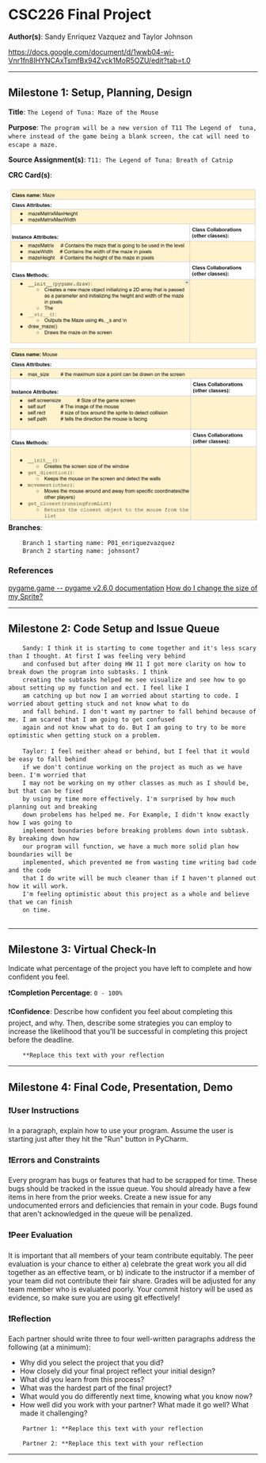 # CSC226 Final Project



**Author(s)**: Sandy Enriquez Vazquez and Taylor Johnson 

https://docs.google.com/document/d/1wwb04-wi-Vnr1fn8lHYNCAxTsmfBx94Zvck1MoR5OZU/edit?tab=t.0

---

## Milestone 1: Setup, Planning, Design

**Title**: `The Legend of Tuna: Maze of the Mouse `

**Purpose**: `The program will be a new version of T11 The Legend of 
tuna, where instead of the game being a blank screen, the cat will need to escape a maze.`

**Source Assignment(s)**: `T11: The Legend of Tuna: Breath of Catnip`

**CRC Card(s)**:

![Maze CRC](CRC%20Cards/Screenshot%202025-04-01%20185145.png " Maze CRC Card")
![Mouse CRC](CRC%20Cards/Screenshot%202025-04-01%20185339.png " Mouse CRC Card")
**Branches**:   

```
    Branch 1 starting name: P01_enriquezvazquez
    Branch 2 starting name: johnsont7
```

### References 


[pygame.game -- pygame v2.6.0 documentation](https://www.pygame.org/docs/ref/draw.html)
[ How do I change the size of my Sprite?](https://www.codesters.com/preview/778ed656278a4acd99e0619e8b1c3f63/?lang=en)

---

## Milestone 2: Code Setup and Issue Queue



```
    Sandy: I think it is starting to come together and it's less scary than I thought. At first I was feeling very behind
    and confused but after doing HW 11 I got more clarity on how to break down the program into subtasks. I think 
    creating the subtasks helped me see visualize and see how to go about setting up my function and ect. I feel like I 
    am catching up but now I am worried about starting to code. I worried about getting stuck and not know what to do 
    and fall behind. I don't want my partner to fall behind because of me. I am scared that I am going to get confused 
    again and not know what to do. But I am going to try to be more optimistic when getting stuck on a problem. 
    
    Taylor: I feel neither ahead or behind, but I feel that it would be easy to fall behind
    if we don't continue working on the project as much as we have been. I'm worried that
    I may not be working on my other classes as much as I should be, but that can be fixed
    by using my time more effectively. I'm surprised by how much planning out and breaking 
    down probelems has helped me. For Example, I didn't know exactly how I was going to
    implement boundaries before breaking problems down into subtask. By breaking down how
    our program will function, we have a much more solid plan how boundaries will be 
    implemented, which prevented me from wasting time writing bad code and the code
    that I do write will be much cleaner than if I haven't planned out how it will work.
    I'm feeling optimistic about this project as a whole and believe that we can finish
    on time.
    
```

---

## Milestone 3: Virtual Check-In

Indicate what percentage of the project you have left to complete and how confident you feel. 

❗️**Completion Percentage**: `0 - 100%`

❗️**Confidence**: Describe how confident you feel about completing this project, and why. Then, describe some 
  strategies you can employ to increase the likelihood that you'll be successful in completing this project 
  before the deadline.

```
    **Replace this text with your reflection
```

---

## Milestone 4: Final Code, Presentation, Demo

### ❗User Instructions

In a paragraph, explain how to use your program. Assume the user is starting just after they hit the "Run" button 
in PyCharm. 

### ❗Errors and Constraints

Every program has bugs or features that had to be scrapped for time. These bugs should be tracked in the issue queue. 
You should already have a few items in here from the prior weeks. Create a new issue for any undocumented errors and 
deficiencies that remain in your code. Bugs found that aren't acknowledged in the queue will be penalized.

### ❗Peer Evaluation

It is important that all members of your team contribute equitably. The peer evaluation is your chance to either 
a) celebrate the great work you all did together as an effective team, or b) indicate to the instructor if a member of
your team did not contribute their fair share. Grades will be adjusted for any team member who is evaluated poorly. Your
commit history will be used as evidence, so make sure you are using git effectively!

### ❗Reflection

Each partner should write three to four well-written paragraphs address the following (at a minimum):
- Why did you select the project that you did?
- How closely did your final project reflect your initial design?
- What did you learn from this process?
- What was the hardest part of the final project?
- What would you do differently next time, knowing what you know now?
- How well did you work with your partner? What made it go well? What made it challenging?

```
    Partner 1: **Replace this text with your reflection
```

```
    Partner 2: **Replace this text with your reflection
```

---